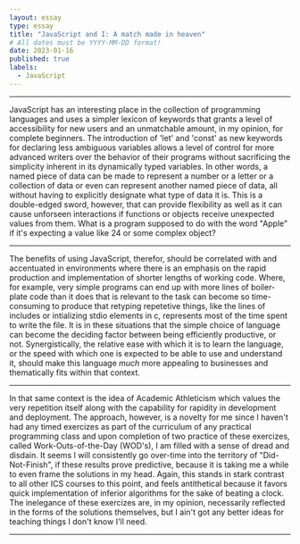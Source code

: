```yaml
---
layout: essay
type: essay
title: "JavaScript and I: A match made in heaven"
# All dates must be YYYY-MM-DD format!
date: 2023-01-16
published: true
labels:
  - JavaScript
---
```

<body>
  <hr>
  <p>JavaScript has an interesting place in the collection of programming languages and uses a simpler lexicon of keywords that grants a level of accessibility for new users and an unmatchable amount, in my opinion, for complete beginners.  The introduction of 'let' and 'const' as new keywords for declaring less ambiguous variables allows a level of control for more advanced writers over the behavior of their programs without sacrificing the simplicity inherent in its dynamically typed variables.  In other words, a named piece of data can be made to represent a number or a letter or a collection of data or even can represent another named piece of data, all without having to explicitly designate what type of data it is.  This is a double-edged sword, however, that can provide flexibility as well as it can cause unforseen interactions if functions or objects receive unexpected values from them.  What is a program supposed to do with the word "Apple" if it's expecting a value like 24 or some complex object?</p>
  <hr>
  <p>The benefits of using JavaScript, therefor, should be correlated with and accentuated in environments where there is an emphasis on the rapid production and implementation of shorter lengths of working code.  Where, for example, very simple programs can end up with more lines of boiler-plate code than it does that is relevant to the task can become so time-consuming to produce that retyping repetetive things, like the lines of includes or intializing stdio elements in c, represents most of the time spent to write the file.  It is in these situations that the simple choice of language can become the deciding factor between being efficiently productive, or not.  Synergistically, the relative ease with which it is to learn the language, or the speed with which one is expected to be able to use and understand it, should make this language <em>much</em> more appealing to businesses and thematically fits within that context.</p>
  <hr>
  <p>In that same context is the idea of Academic Athleticism which values the very repetition itself along with the capability for rapidity in development and deployment.  The approach, however, is a novelty for me since I haven't had any timed exercizes as part of the curriculum of any practical programming class and upon completion of two practice of these exercizes, called Work-Outs-of-the-Day (WOD's), I am filled with a sense of dread and disdain.  It seems I will consistently go over-time into the territory of "Did-Not-Finish", if these results prove predictive, because it is taking me a while to even frame the solutions in my head.  Again, this stands in stark contrast to all other ICS courses to this point, and feels antithetical because it favors quick implementation of inferior algorithms for the sake of beating a clock.  The inelegance of these exercizes are, in my opinion, necessarily reflected in the forms of the solutions themselves, but I ain't got any better ideas for teaching things I don't know I'll need.</p>
  <hr>
</body>
